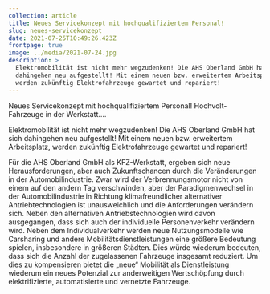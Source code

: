 ```yaml
---
collection: article
title: Neues Servicekonzept mit hochqualifiziertem Personal!
slug: neues-servicekonzept
date: 2021-07-25T10:49:26.423Z
frontpage: true
image: ../media/2021-07-24.jpg
description: >
  Elektromobilität ist nicht mehr wegzudenken! Die AHS Oberland GmbH hat sich
  dahingehen neu aufgestellt! Mit einem neuen bzw. erweitertem Arbeitsplatz,
  werden zukünftig Elektrofahrzeuge gewartet und repariert!
---
```

Neues Servicekonzept mit hochqualifiziertem Personal!
Hochvolt-Fahrzeuge in der Werkstatt….

Elektromobilität ist nicht mehr wegzudenken! Die AHS Oberland GmbH hat sich dahingehen neu aufgestellt! Mit einem neuen bzw. erweitertem Arbeitsplatz, werden zukünftig Elektrofahrzeuge gewartet und repariert!

Für die AHS Oberland GmbH als KFZ-Werkstatt, ergeben sich neue Herausforderungen, aber auch Zukunftschancen durch die Veränderungen in der Automobilindustrie. Zwar wird der Verbrennungsmotor nicht von einem auf den andern Tag verschwinden, aber der Paradigmenwechsel in der Automobilindustrie in Richtung klimafreundlicher alternativer Antriebtechnologien ist unausweichlich und die Anforderungen verändern sich. Neben den alternativen Antriebstechnologien wird davon ausgegangen, dass sich auch der individuelle Personenverkehr verändern wird. Neben dem Individualverkehr werden neue Nutzungsmodelle wie Carsharing und andere Mobilitätsdienstleistungen eine größere Bedeutung spielen, insbesondere in größeren Städten. Dies würde wiederum bedeuten, dass sich die Anzahl der zugelassenen Fahrzeuge insgesamt reduziert. Um dies zu kompensieren bietet die „neue“ Mobilität als Dienstleistung wiederum ein neues Potenzial zur anderweitigen Wertschöpfung durch elektrifizierte, automatisierte und vernetzte Fahrzeuge.